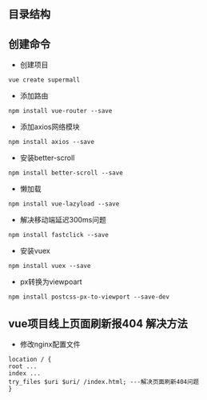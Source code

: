 ## 目录结构



## 创建命令

- 创建项目

```
vue create supermall
```

- 添加路由

```
npm install vue-router --save
```

- 添加axios网络模块

```
npm install axios --save
```

- 安装better-scroll

```
npm install better-scroll --save
```

- 懒加载

```
npm install vue-lazyload --save
```

- 解决移动端延迟300ms问题

```
npm install fastclick --save
```

- 安装vuex

```
npm install vuex --save
```

- px转换为viewpoart

```
npm install postcss-px-to-viewport --save-dev
```

## vue项目线上页面刷新报404 解决方法

- 修改nginx配置文件

```
location / {
root ...
index ...
try_files $uri $uri/ /index.html; ---解决页面刷新404问题
}
```



